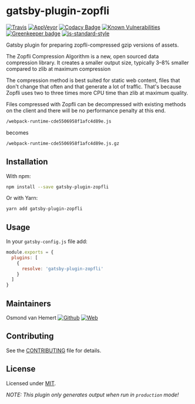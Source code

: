 # gatsby-plugin-zopfli

[![Travis](https://img.shields.io/travis/com/ovhemert/gatsby-plugin-zopfli.svg?branch=master&logo=travis)](https://travis-ci.com/ovhemert/gatsby-plugin-zopfli)
[![AppVeyor](https://img.shields.io/appveyor/ci/ovhemert/gatsby-plugin-zopfli.svg?logo=appveyor)](https://ci.appveyor.com/project/ovhemert/gatsby-plugin-zopfli)
[![Codacy Badge](https://api.codacy.com/project/badge/Grade/6b2619c09ca94862bf349f40eb913466)](https://www.codacy.com/app/ovhemert/gatsby-plugin-zopfli?utm_source=github.com&amp;utm_medium=referral&amp;utm_content=ovhemert/gatsby-plugin-zopfli&amp;utm_campaign=Badge_Grade)
[![Known Vulnerabilities](https://snyk.io/test/npm/gatsby-plugin-zopfli/badge.svg)](https://snyk.io/test/npm/gatsby-plugin-zopfli)
[![Greenkeeper badge](https://badges.greenkeeper.io/ovhemert/gatsby-plugin-zopfli.svg)](https://greenkeeper.io/)
[![js-standard-style](https://img.shields.io/badge/code%20style-standard-brightgreen.svg?style=flat)](http://standardjs.com/)

Gatsby plugin for preparing zopfli-compressed gzip versions of assets.

The Zopfli Compression Algorithm is a new, open sourced data compression library. It creates a smaller output size, typically 3–8% smaller compared to zlib at maximum compression

The compression method is best suited for static web content, files that don't change that often and that generate a lot of traffic. That's because Zopfli uses two to three times more CPU time than zlib at maximum quality.

Files compressed with Zopfli can be decompressed with existing methods on the client and there will be no performance penalty at this end.

```bash
/webpack-runtime-cde5506958f1afc4d89e.js
```
becomes
```bash
/webpack-runtime-cde5506958f1afc4d89e.js.gz
```

## Installation

With npm:

```bash
npm install --save gatsby-plugin-zopfli
```

Or with Yarn:

```bash
yarn add gatsby-plugin-zopfli
```

## Usage

In your `gatsby-config.js` file add:

```javascript
module.exports = {
  plugins: [
    {
      resolve: 'gatsby-plugin-zopfli'
    }
  ]
}
```

## Maintainers

Osmond van Hemert
[![Github](https://img.shields.io/badge/-website.svg?style=social&logoColor=333&logo=github)](https://github.com/ovhemert/about)
[![Web](https://img.shields.io/badge/-website.svg?style=social&logoColor=333&logo=nextdoor)](https://www.osmondvanhemert.nl)

## Contributing

See the [CONTRIBUTING](./docs/CONTRIBUTING.md) file for details.

## License

Licensed under [MIT](./LICENSE).

_NOTE: This plugin only generates output when run in `production` mode!_
